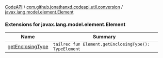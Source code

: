 [CodeAPI](../../index.md) / [com.github.jonathanxd.codeapi.util.conversion](../index.md) / [javax.lang.model.element.Element](.)

### Extensions for javax.lang.model.element.Element

| Name | Summary |
|---|---|
| [getEnclosingType](get-enclosing-type.md) | `tailrec fun Element.getEnclosingType(): TypeElement` |
